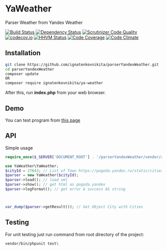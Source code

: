 # YaWeather
Parser Weather from Yandex Weather

[![Build Status](https://travis-ci.org/ignatenkovnikita/parserYandexWeather.svg?branch=master)](https://travis-ci.org/ignatenkovnikita/parserYandexWeather)
[![Dependency Status](https://www.versioneye.com/user/projects/56729494107997003e0005ec/badge.svg?style=flat)](https://www.versioneye.com/user/projects/56729494107997003e0005ec)
[![Scrutinizer Code Quality](https://scrutinizer-ci.com/g/ignatenkovnikita/parserYandexWeather/badges/quality-score.png?b=master)](https://scrutinizer-ci.com/g/ignatenkovnikita/parserYandexWeather/?branch=master)
[![codecov.io](https://codecov.io/github/ignatenkovnikita/parserYandexWeather/coverage.svg?branch=master)](https://codecov.io/github/ignatenkovnikita/parserYandexWeather?branch=master)
[![HHVM Status](http://hhvm.h4cc.de/badge/ignatenkovnikita/ya-weather.svg)](http://hhvm.h4cc.de/package/ignatenkovnikita/ya-weather)
[![Code Coverage](https://scrutinizer-ci.com/g/yiisoft/yii2/badges/coverage.png?b=master)](https://scrutinizer-ci.com/g/yiisoft/yii2/?branch=master)
[![Code Climate](https://codeclimate.com/github/ignatenkovnikita/parserYandexWeather/badges/gpa.svg)](https://codeclimate.com/github/ignatenkovnikita/parserYandexWeather)
## Installation
```sh
git clone https://github.com/ignatenkovnikita/parserYandexWeather.git
cd parserYandexWeather
composer update
OR
composer require ignatenkovnikita/ya-weather
```
After this, run **index.php** from your web browser.

## Demo
You can test program from [this page](http://dv.ignatenkovnikita.ru/parserYandexWeather/)

## API
Simple usage

```php
require_once($_SERVER['DOCUMENT_ROOT'] . '/parserYandexWeather/vendor/autoload.php');

use YaWeather\YaWeather;
$cityId = 27643; // List of Town https://pogoda.yandex.ru/static/cities.xml
$parser = new YaWeather($cityId);
$parser->load(); // load xml
$parser->show(); // get html as pogoda.yandex
$parser->logFormat(); // get error & success AS string



var_dump($parser->getResult()); // Get Object City with Cities

```

## Testing 
For unit testing just run command from root directory of the project:
```sh
vendor/bin/phpunit test\
```
